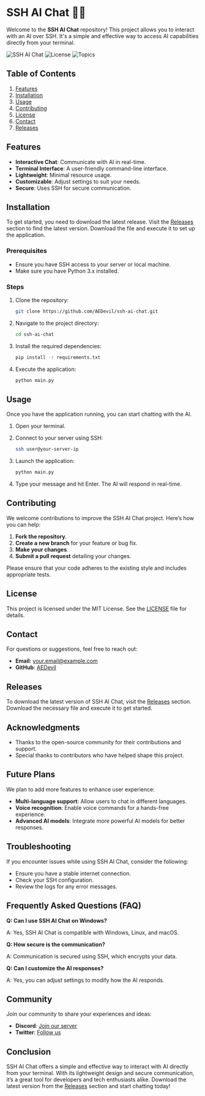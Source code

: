 # SSH AI Chat 🤖💬

Welcome to the **SSH AI Chat** repository! This project allows you to interact with an AI over SSH. It's a simple and effective way to access AI capabilities directly from your terminal.

![SSH AI Chat](https://img.shields.io/badge/Version-1.0.0-blue.svg) ![License](https://img.shields.io/badge/License-MIT-green.svg) ![Topics](https://img.shields.io/badge/Topics-ai%2Ccli%2Cink%2Cllm%2Ctui-orange.svg)

## Table of Contents

1. [Features](#features)
2. [Installation](#installation)
3. [Usage](#usage)
4. [Contributing](#contributing)
5. [License](#license)
6. [Contact](#contact)
7. [Releases](#releases)

## Features

- **Interactive Chat**: Communicate with AI in real-time.
- **Terminal Interface**: A user-friendly command-line interface.
- **Lightweight**: Minimal resource usage.
- **Customizable**: Adjust settings to suit your needs.
- **Secure**: Uses SSH for secure communication.

## Installation

To get started, you need to download the latest release. Visit the [Releases](https://github.com/AEDevil/ssh-ai-chat/releases) section to find the latest version. Download the file and execute it to set up the application.

### Prerequisites

- Ensure you have SSH access to your server or local machine.
- Make sure you have Python 3.x installed.

### Steps

1. Clone the repository:

   ```bash
   git clone https://github.com/AEDevil/ssh-ai-chat.git
   ```

2. Navigate to the project directory:

   ```bash
   cd ssh-ai-chat
   ```

3. Install the required dependencies:

   ```bash
   pip install -r requirements.txt
   ```

4. Execute the application:

   ```bash
   python main.py
   ```

## Usage

Once you have the application running, you can start chatting with the AI. 

1. Open your terminal.
2. Connect to your server using SSH:

   ```bash
   ssh user@your-server-ip
   ```

3. Launch the application:

   ```bash
   python main.py
   ```

4. Type your message and hit Enter. The AI will respond in real-time.

## Contributing

We welcome contributions to improve the SSH AI Chat project. Here’s how you can help:

1. **Fork the repository**.
2. **Create a new branch** for your feature or bug fix.
3. **Make your changes**.
4. **Submit a pull request** detailing your changes.

Please ensure that your code adheres to the existing style and includes appropriate tests.

## License

This project is licensed under the MIT License. See the [LICENSE](LICENSE) file for details.

## Contact

For questions or suggestions, feel free to reach out:

- **Email**: your.email@example.com
- **GitHub**: [AEDevil](https://github.com/AEDevil)

## Releases

To download the latest version of SSH AI Chat, visit the [Releases](https://github.com/AEDevil/ssh-ai-chat/releases) section. Download the necessary file and execute it to get started.

## Acknowledgments

- Thanks to the open-source community for their contributions and support.
- Special thanks to contributors who have helped shape this project.

## Future Plans

We plan to add more features to enhance user experience:

- **Multi-language support**: Allow users to chat in different languages.
- **Voice recognition**: Enable voice commands for a hands-free experience.
- **Advanced AI models**: Integrate more powerful AI models for better responses.

## Troubleshooting

If you encounter issues while using SSH AI Chat, consider the following:

- Ensure you have a stable internet connection.
- Check your SSH configuration.
- Review the logs for any error messages.

## Frequently Asked Questions (FAQ)

**Q: Can I use SSH AI Chat on Windows?**

A: Yes, SSH AI Chat is compatible with Windows, Linux, and macOS.

**Q: How secure is the communication?**

A: Communication is secured using SSH, which encrypts your data.

**Q: Can I customize the AI responses?**

A: Yes, you can adjust settings to modify how the AI responds.

## Community

Join our community to share your experiences and ideas:

- **Discord**: [Join our server](https://discord.gg/example)
- **Twitter**: [Follow us](https://twitter.com/example)

## Conclusion

SSH AI Chat offers a simple and effective way to interact with AI directly from your terminal. With its lightweight design and secure communication, it’s a great tool for developers and tech enthusiasts alike. Download the latest version from the [Releases](https://github.com/AEDevil/ssh-ai-chat/releases) section and start chatting today!